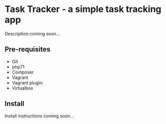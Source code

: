 # Task Tracker - a simple task tracking app

Description coming soon...


## Pre-requisites
* Git
* php71
* Composer
* Vagrant
* Vagrant plugin:
* Virtualbox


## Install

Install instructions coming soon...


